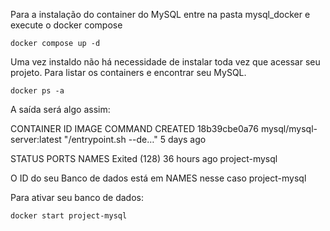 Para a instalação do container do MySQL entre na pasta mysql_docker e execute
o docker compose
```
docker compose up -d
```
Uma vez instaldo não há necessidade de instalar toda vez que acessar 
seu projeto. 
Para listar os containers e encontrar seu MySQL.

```docker ps -a```

A saída será algo assim:

CONTAINER ID   IMAGE                       COMMAND                  CREATED
18b39cbe0a76   mysql/mysql-server:latest   "/entrypoint.sh --de…"   5 days ago 

STATUS                      PORTS                    NAMES
Exited (128)            36 hours ago             project-mysql

O ID do seu Banco de dados está em NAMES nesse caso project-mysql

Para ativar seu banco de dados:

```docker start project-mysql ```



